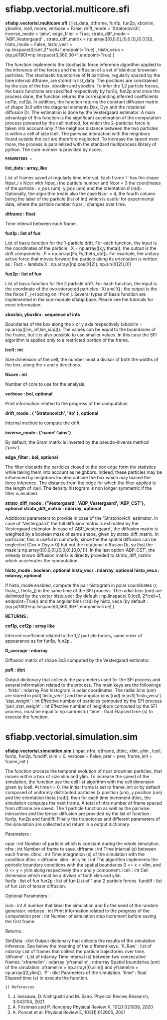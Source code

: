 # sfiabp.vectorial.multicore.sfi

__sfiabp.vectorial.multicore.sfi__ ( list_data, dtframe, fun1p, fun2p, xboxlim, yboxlim, lcell, ncore, verbose = False,  drift_mode = ’Stratonovich’, inverse_mode = ‘pinv’, edge_filter = True,  strato_diff_mode = 'ABP_Vestergaard’ , strato_diff_matrix = np.array([[0,0,0],[0,0,0],[0,0,1]]),  histo_mode = False, histo_vecr = np.linspace(0,lcell,2*lcell+1,endpoint=True) , histo_veca = (np.pi/180)*np.linspace(0,360,36+1,endpoint=True) )

The function implements the stochastic force inference algorithm applied to the inference of the forces and the diffusion of a set of identical brownian particles. The stochastic trajectories of N particles, regularly spaced by the time interval dtframe, are stored in list_data. The positions are constrained by the size of the box, xboxlim and yboxlim. To infer the 1,2 particle forces, the basis functions are specified respectively by fun1p, fun2p and once the process done, the function returns the corresponding inferred coefficients cof1p, cof2p. In addition, the function returns the constant diffusion matrix of shape 3x3 with the diagonal elements Dxx, Dyy and the rotational diffusion Dr. The estimation is done by the Vestergaard estimator. A main advantage of this function is the significant acceleration of the computation process powered by the cell method, for which the 2-particles force is taken into account only if the neighbor distance between the two particles is within a cell of size lcell. The pairwise interaction with the neighbors found outside the cell are therefore neglected. To increase the speed even more, the process is parallelized with the standard multiprocess library of python. The core number is provided by ncore.   

__```PARAMETERS :```__

__list_data : array_like__ 

List of frames saved at regularly time interval. Each frame ‘i’  has the shape Npar_i x Ncor with Npar_i the particle number and Ncor = 3 the coordinates of the particle : x_pos (um), y_pos (um) and the orientation $\theta$ (rad). Optionally, the algorithm treats also the case Ncor = 4, the fourth column being the label of the particle (list of int) which is useful for experimental data, where the particle number Npar_i changes over time. 

__dtframe : float__

Time interval between each frame.

__fun1p :  list of fun__

List of basis function for the 1-particle drift. For each function, the input is the coordinates of the particle : X = np.array([x,y,theta]); the output is the drift components : F = np.array([Fx,Fy,theta_dot]). For example, the unitary active force that moves forward the particle along its orientation is written as : Fact = lambda X : np.array([np.cos(X[2]), np.sin(X[2]),0])

__fun2p : list of fun__

List of basis function for the 2 particle drift. For each function, the input is the coordinate of the two interacted particles : Xi and Xj ; the output is the the force F_j->i acting on i from j. Several types of basis function are implemented in the sub-module sfiabp.base. Please see the tutorials for more information. 

__xboxlim, yboxlim : sequence of ints__

Boundaries of the box along the x or y axis respectively (xboxlim = np.array([lim_inf,lim_sup])). The values can be equal to the boundaries of the frame, but it is also possible to use smaller values. In this case the SFI algorithm is applied only to a  restricted portion of the frame.

__lcell :  int__

Size dimension of the cell, the number must a divisor of both the widths of the box, along the x and y directions.

__Ncore : int__

Number of core to use for the analysis. 

__verbose : bol, optional__

Print information related to the progress of the computation

__drift_mode : { 'Stratonovich', 'Ito' }, optional__

Internal method to compute the drift.

__inverse_mode : {'name':'pinv'}__

By default, the Gram matrix is inverted by the pseudo-inverse method (‘pinv’). 

__edge_filter : bol, optional__

The filter discards the particles closed to the box edge form the statistics while taking them into account as neighbors. Indeed, these particles may be influenced by neighbors located outside the box which may biased the force inference. The distance from the edge for which the filter applied is the length of lcell. The density histogram is non longer symmetric if the filter is enabled. 

__strato_diff_mode : {'Vestergaard', 'ABP_Vestergaard', 'ABP_CST'}, optional__
__strato_diff_matrix : ndarray, optional__

Additional parameters to provide in case of the 'Stratonovich' estimator. In case of ‘Vestergaard’, the full diffusion matrix is estimated by the Vestergaard estimator. In case of ‘ABP_Vestergaard’, the diffusion matrix is weighted by a boolean mask of same shape, given by strato_diff_matrix. In particular, this is useful in our study, since the the spatial diffusion can be neglected (Dxx = Dyy = 0)  but not the rotational diffusion Dr, so that the mask is np.array([[0,0,0],[0,0,0],[0,0,1]]). In the last option ‘ABP_CST’, the already known diffusion matrix is directly provided to strato_diff_matrix which accelerates the computation.

__histo_mode :  boolean, optional__
__histo_vecr : ndarray, optional__
__histo_veca : ndarray, optional__

If histo_mode enabled, compute the pair histogram in polar coordinates (r, thata_i, theta_j) in the same time of the SFI process. The radial bins (um) are delimited by the vector histo_vecr (by default : np.linspace( 0,lcell, 2*lcell+1, endpoint=True)) and the angular bins (rad) by histo_veca (by default : (np.pi/180)*np.linspace(0,360,36+1,endpoint=True) ) 

__RETURNS :__ 

__cof1p, cof2p :  array like__

Inferred coefficient related to the 1,2 particle forces, same order of appearance as for fun1p, fun2p . 

__D_average : ndarray__

Diffusion matrix of shape 3x3 computed by the Vestergaard estimator.

__psfi : dict__

Output dictionary that collects the parameters used for the SFI process and several information related to the process. The main keys are the followings : 
‘histo’ : ndarray
Pair histogram in polar coordinates. The radial bins (um) are stored in psfi[‘histo_vecr’] and the angular bins (rad) in psfi[‘histo_veca’].  
‘stat_weight’ : int
Effective number of particles computed by the SFI process 
‘pair_stat_weight’ : int 
Effective number of neighbors computed by the SFI process, must be equal to np.sum(histo) 
‘time’ : float
Elapsed time (s) to execute the function.  

# sfiabp.vectorial.simulation.sim

__sfiabp.vectorial.simulation.sim__ ( npar, nfra, dtframe, dtinc, xlim, ylim , lcell, fun1p, fun2p, fundiff, isim = 0, verbose = False,  prer = prer, frame_init = frame_init )

The function process the temporal evolution of npar brownian particles, that moves within a box of size xlim and ylim. To increase the speed of the simulation, the function use the cell list algorithm  with the cell dimension given by lcell. At time t = 0, the initial frame is set to frame_init or by default composed of uniformly distributed particles (x position (um), y position (um) and the orientation theta (rad)), then for each time increment dtinc, the simulation computes the next frame. A total of nfra number of frame spaced from dtframe are saved. The 1 particle function as well as the  pairwise interaction and the tensor diffusion are provided by the list of function : fun1p, fun2p and fundiff. Finally the trajectories and different parameters of the simulation are collected and return in a output dictionary.   

Parameters :

npar : int 
Number of particle which is constant during the whole simulation.  
nfra : int 
Number of frame to save. 
dtframe : int
Time interval (s) between each frame.
dtinc : int
Time integration (s) of the simulation with the condition dtinc < dtframe. 
xlim : int
ylim : int
The algorithm implements the periodic boundary conditions with the spatial boundaries 0 <= x < xlim, and 0 <= y < ylim along respectively the x and y component. 
lcell : int
Cell dimension which must be a divisor of both xlim and ylim.    
fun1p : list of fun
fun2p : list of fun 
List of 1 and 2 particle forces. 
fundiff : list of fun
List of tensor diffusion.

Optional Parameters :

isim : int 
A number that label the simulation and fix the seed of the random generator. 
verbose : int 
Print information related to the progress of the computation
prer : int
Number of simulation step increment before saving the first frame.

Returns :

SimData : dict
Output dictionary that collects the results of the simulation inference. 
See below the meaning of the different keys.
	‘X_Raw’ : list of ndarray
List of frames that collect the particle trajectories over time.
‘dtframe’ : List of ndarray
Time interval (s) between two consecutive frames. 
‘xframelim’ : ndarray
‘yframelim’ : ndrarray
Spatial boundaries (um) of the simulation. xframelim = np.array([0,xlim]) and yframelim = np.array([0,ylim]). 
‘P’ : dict
Parameters of the simulation.
‘time’ : float
Elapsed time (s) to execute the function.  

    1) References
1. J. Iwasawa, D. Nishigushi and M. Sano. Physical Review Research, 3:043104, 2021
2. A. Frishman and P. Ronceray Physical Review X, 10(2):021009, 2020
3. A. Poncet et al. Physical Review E, 103(1):012605, 2021
